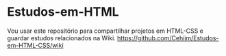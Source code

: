 # Estudos-em-HTML
Vou usar este repositório para compartilhar projetos em HTML-CSS e guardar estudos relacionados na Wiki.
https://github.com/Cehiim/Estudos-em-HTML-CSS/wiki
